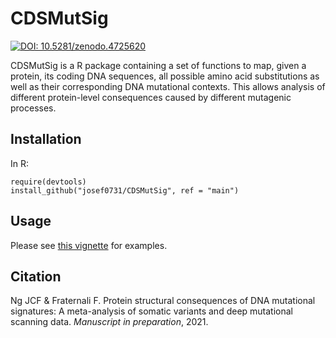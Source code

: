 # CDSMutSig

[![DOI: 10.5281/zenodo.4725620](https://zenodo.org/badge/362498773.svg)](https://zenodo.org/badge/latestdoi/362498773)

CDSMutSig is a R package containing a set of functions to map, given a protein, its coding DNA sequences, all possible amino acid substitutions as well as their corresponding DNA mutational contexts. This allows analysis of different protein-level consequences caused by different mutagenic processes.

## Installation

In R:

```
require(devtools)
install_github("josef0731/CDSMutSig", ref = "main")
```

## Usage

Please see [this vignette](https://htmlpreview.github.io/?https://github.com/josef0731/CDSMutSig/blob/main/vignettes/CDSMutSig-vignette.html) for examples.

## Citation

Ng JCF & Fraternali F. Protein structural consequences of DNA mutational signatures: A meta-analysis of somatic variants and deep mutational scanning data. *Manuscript in preparation*, 2021.
